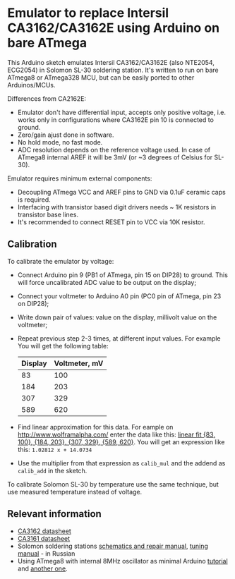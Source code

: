 #  Emulator to replace Intersil CA3162/CA3162E using Arduino on bare ATmega

This Arduino sketch emulates Intersil CA3162/CA3162E (also NTE2054, ECG2054) in
Solomon SL-30 soldering station. It's written to run on bare ATmega8 or
ATmega328 MCU, but can be easily ported to other Arduinos/MCUs.

Differences from CA2162E:
 * Emulator don't have differential input, accepts only positive voltage, i.e.
   works only in configurations where CA3162E pin 10 is connected to ground.
 * Zero/gain ajust done in software.
 * No hold mode, no fast mode.
 * ADC resolution depends on the reference voltage used. In case of ATmega8
   internal AREF it will be 3mV (or ~3 degrees of Celsius for SL-30).

Emulator requires minimum external components:
* Decoupling ATmega VCC and AREF pins to GND via 0.1uF ceramic caps is required.
* Interfacing with transistor based digit drivers needs ~ 1K resistors in
  transistor base lines.
* It's recommended to connect RESET pin to VCC via 10K resistor.

## Calibration

To calibrate the emulator by voltage:

* Connect Arduino pin 9 (PB1 of ATmega, pin 15 on DIP28) to ground. This will
  force uncalibrated ADC value to be output on the display;
* Connect your voltmeter to Arduino A0 pin (PC0 pin of ATmega, pin 23 on
  DIP28);
* Write down pair of values: value on the display, millivolt value on the
  voltmeter;
* Repeat previous step 2-3 times, at different input values. For example You
  will get the following table:

  | Display | Voltmeter, mV |
  |---------| --------------|
  |      83 |           100 |
  |     184 |           203 |
  |     307 |           329 |
  |     589 |           620 |
* Find linear approximation for this data. For eample on
  http://www.wolframalpha.com/ enter the data like this:
  [linear fit {83, 100}, {184, 203}, {307, 329}, {589, 620}](http://www.wolframalpha.com/input/?i=linear+fit+{83%2C+100}%2C+{184%2C+203}%2C+{307%2C+329}%2C+{589%2C+620}).
  You will get an expression like this: `1.02812 x + 14.0734`
* Use the multiplier from that expression as `calib_mul` and the addend as
  `calib_add` in the sketch.

To calibrate Solomon SL-30 by temperature use the same technique, but use
measured temperature instead of voltage.

## Relevant information
* [CA3162 datasheet](http://www.intersil.com/content/dam/Intersil/documents/ca31/ca3162.pdf)
* [CA3161 datasheet](http://www.intersil.com/content/dam/Intersil/documents/ca31/ca3161.pdf)
* Solomon soldering stations [schematics and repair
  manual](http://www.remserv.ru/cgi/download/Solomon_part1.pdf), [tuning
  manual](http://www.remserv.ru/cgi/download/Solomon_part3.pdf) - in Russian
* Using ATmega8 with internal 8MHz oscillator as minimal Arduino [tutorial](http://www.neonile.net/articles/atmega8-arduino-bootloader-optiboot) and [another one](http://todbot.com/blog/2009/05/26/minimal-arduino-with-atmega8/).

